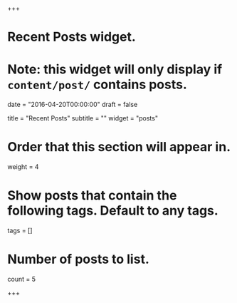 +++
# Recent Posts widget.
# Note: this widget will only display if `content/post/` contains posts.

date = "2016-04-20T00:00:00"
draft = false

title = "Recent Posts"
subtitle = ""
widget = "posts"

# Order that this section will appear in.
weight = 4

# Show posts that contain the following tags. Default to any tags.
tags = []

# Number of posts to list.
count = 5

+++

